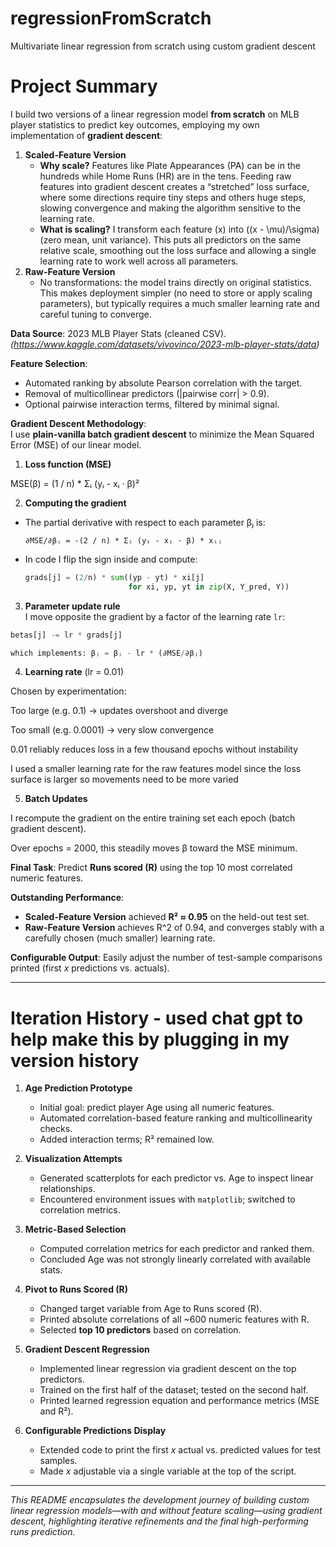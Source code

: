 # regressionFromScratch
Multivariate linear regression from scratch using custom gradient descent

# Project Summary

I build two versions of a linear regression model **from scratch** on MLB player statistics to predict key outcomes, employing my own implementation of **gradient descent**:

1. **Scaled-Feature Version**  
   - **Why scale?** Features like Plate Appearances (PA) can be in the hundreds while Home Runs (HR) are in the tens. Feeding raw features into gradient descent creates a “stretched” loss surface, where some directions require tiny steps and others huge steps, slowing convergence and making the algorithm sensitive to the learning rate.  
   - **What is scaling?** I transform each feature \(x\) into \((x - \mu)/\sigma\) (zero mean, unit variance). This puts all predictors on the same relative scale, smoothing out the loss surface and allowing a single learning rate to work well across all parameters.
2. **Raw-Feature Version**  
   - No transformations: the model trains directly on original statistics. This makes deployment simpler (no need to store or apply scaling parameters), but typically requires a much smaller learning rate and careful tuning to converge.

**Data Source**: 2023 MLB Player Stats (cleaned CSV).  
*(https://www.kaggle.com/datasets/vivovinco/2023-mlb-player-stats/data)*

**Feature Selection**:  
- Automated ranking by absolute Pearson correlation with the target.  
- Removal of multicollinear predictors (|pairwise corr| > 0.9).  
- Optional pairwise interaction terms, filtered by minimal signal.  

**Gradient Descent Methodology**:  
I use **plain-vanilla batch gradient descent** to minimize the Mean Squared Error (MSE) of our linear model.

1. **Loss function (MSE)**  

MSE(β) = (1 / n) * Σᵢ (yᵢ - xᵢ · β)²

2. **Computing the gradient**  
- The partial derivative with respect to each parameter βⱼ is:  
  ```
  ∂MSE/∂βⱼ = -(2 / n) * Σᵢ (yᵢ - xᵢ · β) * xᵢⱼ
  ```  
- In code I flip the sign inside and compute:  
  ```python
  grads[j] = (2/n) * sum((yp - yt) * xi[j]
                         for xi, yp, yt in zip(X, Y_pred, Y))
  ```

3. **Parameter update rule**  
I move opposite the gradient by a factor of the learning rate `lr`:  
```python
betas[j] -= lr * grads[j]

which implements: βⱼ = βⱼ - lr * (∂MSE/∂βⱼ)
```


4. **Learning rate** (lr = 0.01)

Chosen by experimentation:

Too large (e.g. 0.1) → updates overshoot and diverge

Too small (e.g. 0.0001) → very slow convergence

0.01 reliably reduces loss in a few thousand epochs without instability

I used a smaller learning rate for the raw features model since the loss surface is larger so movements need to be more varied


5. **Batch Updates**

I recompute the gradient on the entire training set each epoch (batch gradient descent).

Over epochs = 2000, this steadily moves β toward the MSE minimum.



**Final Task**: Predict **Runs scored (R)** using the top 10 most correlated numeric features.

**Outstanding Performance**:  
- **Scaled-Feature Version** achieved **R² ≈ 0.95** on the held-out test set.  
- **Raw-Feature Version** achieves R^2 of 0.94, and converges stably with a carefully chosen (much smaller) learning rate.

**Configurable Output**: Easily adjust the number of test-sample comparisons printed (first *x* predictions vs. actuals).

---

# Iteration History - used chat gpt to help make this by plugging in my version history 

1. **Age Prediction Prototype**  
   - Initial goal: predict player Age using all numeric features.  
   - Automated correlation-based feature ranking and multicollinearity checks.  
   - Added interaction terms; R² remained low.

2. **Visualization Attempts**  
   - Generated scatterplots for each predictor vs. Age to inspect linear relationships.  
   - Encountered environment issues with `matplotlib`; switched to correlation metrics.

3. **Metric-Based Selection**  
   - Computed correlation metrics for each predictor and ranked them.  
   - Concluded Age was not strongly linearly correlated with available stats.

4. **Pivot to Runs Scored (R)**  
   - Changed target variable from Age to Runs scored (R).  
   - Printed absolute correlations of all ~600 numeric features with R.  
   - Selected **top 10 predictors** based on correlation.

5. **Gradient Descent Regression**  
   - Implemented linear regression via gradient descent on the top predictors.  
   - Trained on the first half of the dataset; tested on the second half.  
   - Printed learned regression equation and performance metrics (MSE and R²).

6. **Configurable Predictions Display**  
   - Extended code to print the first *x* actual vs. predicted values for test samples.  
   - Made *x* adjustable via a single variable at the top of the script.

---

*This README encapsulates the development journey of building custom linear regression models—with and without feature scaling—using gradient descent, highlighting iterative refinements and the final high-performing runs prediction.*  

